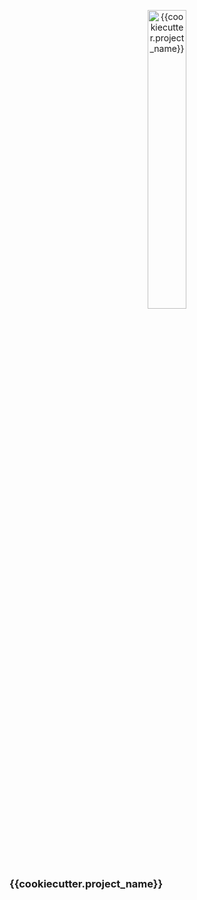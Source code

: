 <p align="center">
    <a href="/{{cookiecutter.project_name}}/images/{{cookiecutter.project_name}}.svg">
        <img src="/{{cookiecutter.project_name}}/images/{{cookiecutter.project_name}}.svg" alt="{{cookiecutter.project_name}}" height="35%">
    </a>
</p>

### {{cookiecutter.project_name}}
